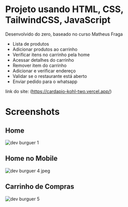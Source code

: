 # Projeto usando HTML, CSS, TailwindCSS, JavaScript
Desenvolvido do zero, baseado no curso Matheus Fraga


- Lista de produtos
- Adicionar produtos ao carrinho
- Verificar itens no carrinho pela home
- Acessar detalhes do carrinho
- Remover item do carrinho
- Adicionar e verificar endereço
- Validar se o restaurante está aberto
- Enviar pedido para o whatsapp

link do site: (https://cardapio-kohl-two.vercel.app/)

# Screenshots
## Home
![dev burguer 1](https://github.com/user-attachments/assets/928fdf62-32ee-4a9e-b857-ea90e26c16b0)


## Home no Mobile
![dev burguer 4 jpeg](https://github.com/user-attachments/assets/00475a0e-1863-4f1e-9191-d9c709ca4105)



## Carrinho de Compras
![dev burguer 5](https://github.com/user-attachments/assets/36bb5b77-a595-4612-aff2-a4470c30d3b1)


